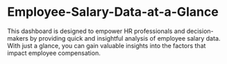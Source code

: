 # Employee-Salary-Data-at-a-Glance
This dashboard is designed to empower HR professionals and decision-makers by providing quick and insightful analysis of employee salary data. With just a glance, you can gain valuable insights into the factors that impact employee compensation. 
